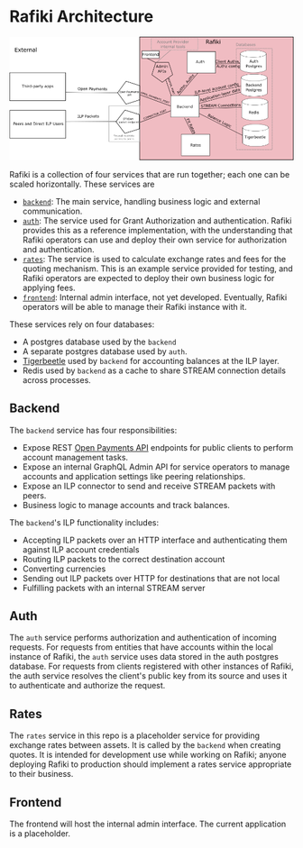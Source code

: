 # Rafiki Architecture

![Architecture diagram](./img/rafiki-architecture.png)


Rafiki is a collection of four services that are run together; each one can be scaled horizontally. These services are

- [`backend`](../packages/backend): The main service, handling business logic and external communication.
- [`auth`](../packages/auth): The service used for Grant Authorization and authentication. Rafiki provides this as a reference implementation, with the understanding that Rafiki operators can use and deploy their own service for authorization and authentication.
- [`rates`](../packages/rates): The service is used to calculate exchange rates and fees for the quoting mechanism. This is an example service provided for testing, and Rafiki operators are expected to deploy their own business logic for applying fees.
- [`frontend`](../packages/frontend): Internal admin interface, not yet developed. Eventually, Rafiki operators will be able to manage their Rafiki instance with it.

These services rely on four databases:

- A postgres database used by the `backend`
- A separate postgres database used by `auth`.
- [Tigerbeetle](https://github.com/coilhq/tigerbeetle) used by `backend` for accounting balances at the ILP layer.
- Redis used by `backend` as a cache to share STREAM connection details across processes.

## Backend

The `backend` service has four responsibilities:

- Expose REST [Open Payments API](https://docs.openpayments.guide/reference) endpoints for public clients to perform account management tasks.
- Expose an internal GraphQL Admin API for service operators to manage accounts and application settings like peering relationships.
- Expose an ILP connector to send and receive STREAM packets with peers.
- Business logic to manage accounts and track balances.

The `backend`'s ILP functionality includes:

- Accepting ILP packets over an HTTP interface and authenticating them against ILP account credentials
- Routing ILP packets to the correct destination account
- Converting currencies
- Sending out ILP packets over HTTP for destinations that are not local
- Fulfilling packets with an internal STREAM server

## Auth

The `auth` service performs authorization and authentication of incoming requests. For requests from entities that have accounts within the local instance of Rafiki, the `auth` service uses data stored in the auth postgres database. For requests from clients registered with other instances of Rafiki, the auth service resolves the client's public key from its source and uses it to authenticate and authorize the request.

## Rates

The `rates` service in this repo is a placeholder service for providing exchange rates between assets. It is called by the `backend` when
creating quotes. It is intended for development use while working on Rafiki; anyone deploying Rafiki to production should implement a
rates service appropriate to their business.

## Frontend

The frontend will host the internal admin interface. The current application is a placeholder.
